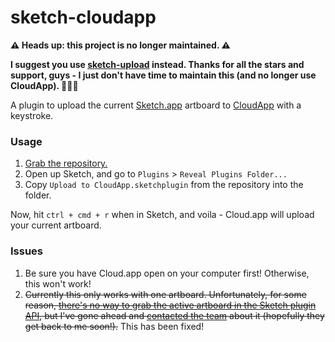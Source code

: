 # sketch-cloudapp

**:warning: Heads up: this project is no longer maintained. :warning:**

**I suggest you use [sketch-upload](https://github.com/jelias/sketch-upload) instead. Thanks for all the stars and support, guys - I just don't have time to maintain this (and no longer use CloudApp). :yellow_heart::yellow_heart::yellow_heart:**

A plugin to upload the current [Sketch.app](http://bohemiancoding.com/sketch/) artboard to [CloudApp](http://www.getcloudapp.com/) with a keystroke.

### Usage

1. [Grab the repository.](https://github.com/cdl/sketch-cloudapp/archive/master.zip)
2. Open up Sketch, and go to `Plugins` > `Reveal Plugins Folder...`
3. Copy `Upload to CloudApp.sketchplugin` from the repository into the folder.

Now, hit `ctrl + cmd + r` when in Sketch, and voila - Cloud.app will upload your current artboard.

### Issues

1. Be sure you have Cloud.app open on your computer first! Otherwise, this won't work!
2. ~~Currently this only works with one artboard. Unfortunately, for some reason, [there's no way to grab the active artboard in the Sketch plugin API](http://bohemiancoding.com/sketch/support/developer/03-reference/MSArtboardGroup.html), but I've gone ahead and [contacted the team](https://twitter.com/cdl/status/458365170520031232) about it (hopefully they get back to me soon!).~~ This has been fixed!